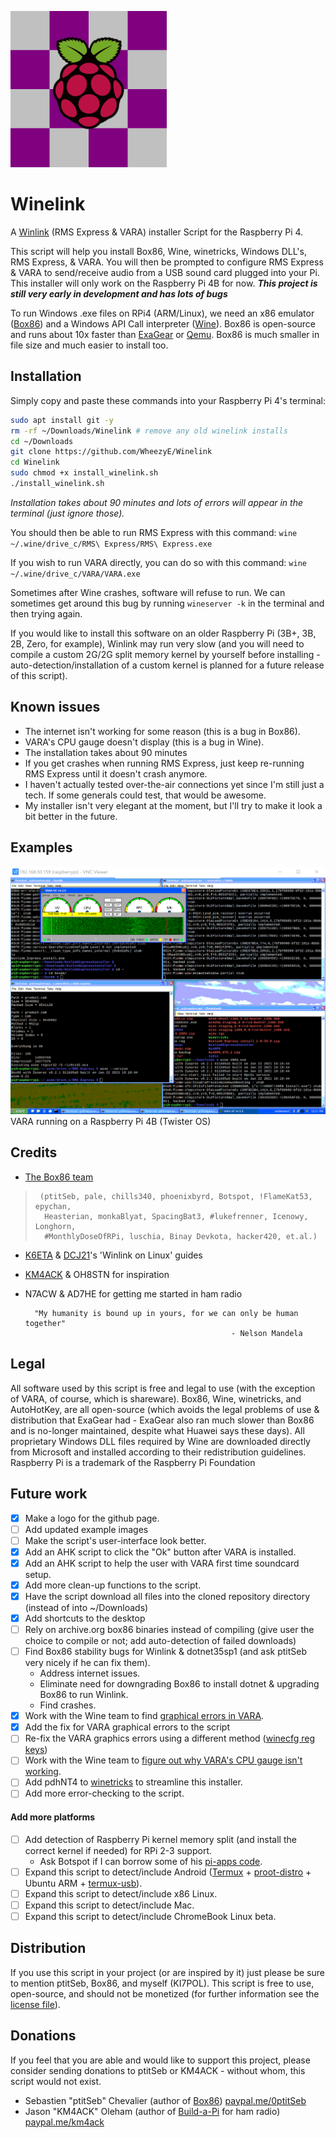 ![logo](WinelinkLogo.png "Project logo")
# Winelink
A [Winlink](http://winlink.org/) (RMS Express & VARA) installer Script for the Raspberry Pi 4.

This script will help you install Box86, Wine, winetricks, Windows DLL's, RMS Express, & VARA.  You will then be prompted to configure RMS Express & VARA to send/receive audio from a USB sound card plugged into your Pi.  This installer will only work on the Raspberry Pi 4B for now.  **_This project is still very early in development and has lots of bugs_**

To run Windows .exe files on RPi4 (ARM/Linux), we need an x86 emulator ([Box86](https://github.com/ptitSeb/box86)) and a Windows API Call interpreter ([Wine](https://github.com/wine-mirror/wine)).  Box86 is open-source and runs about 10x faster than [ExaGear](https://www.huaweicloud.com/kunpeng/software/exagear.html) or [Qemu](https://github.com/qemu/qemu).  Box86 is much smaller in file size and much easier to install too.

## Installation
Simply copy and paste these commands into your Raspberry Pi 4's terminal:
```bash
sudo apt install git -y
rm -rf ~/Downloads/Winelink # remove any old winelink installs
cd ~/Downloads
git clone https://github.com/WheezyE/Winelink
cd Winelink
sudo chmod +x install_winelink.sh
./install_winelink.sh
```
_Installation takes about 90 minutes and lots of errors will appear in the terminal (just ignore those)._

You should then be able to run RMS Express with this command: `wine ~/.wine/drive_c/RMS\ Express/RMS\ Express.exe`

If you wish to run VARA directly, you can do so with this command: `wine ~/.wine/drive_c/VARA/VARA.exe`

Sometimes after Wine crashes, software will refuse to run. We can sometimes get around this bug by running `wineserver -k` in the terminal and then trying again.

If you would like to install this software on an older Raspberry Pi (3B+, 3B, 2B, Zero, for example), Winlink may run very slow (and you will need to compile a custom 2G/2G split memory kernel by yourself before installing - auto-detection/installation of a custom kernel is planned for a future release of this script).

## Known issues
 - The internet isn't working for some reason (this is a bug in Box86).
 - VARA's CPU gauge doesn't display (this is a bug in Wine).
 - The installation takes about 90 minutes
 - If you get crashes when running RMS Express, just keep re-running RMS Express until it doesn't crash anymore.
 - I haven't actually tested over-the-air connections yet since I'm still just a tech.  If some generals could test, that would be awesome.
 - My installer isn't very elegant at the moment, but I'll try to make it look a bit better in the future.

## Examples

![VARA-Pi4](VARA-Pi4.png "VARA running on a Raspberry Pi 4B (Twister OS)")
VARA running on a Raspberry Pi 4B (Twister OS)
    
## Credits
 - [The Box86 team](https://discord.gg/Fh8sjmu)
>      (ptitSeb, pale, chills340, phoenixbyrd, Botspot, !FlameKat53, epychan,
>       Heasterian, monkaBlyat, SpacingBat3, #lukefrenner, Icenowy, Longhorn,
>       #MonthlyDoseOfRPi, luschia, Binay Devkota, hacker420, et.al.)
 - [K6ETA](http://k6eta.com/linux/installing-rms-express-on-linux-with-wine) & [DCJ21](https://dcj21net.wordpress.com/2016/06/17/install-rms-express-linux/)'s 'Winlink on Linux' guides
 - [KM4ACK](https://github.com/km4ack/pi-build) & OH8STN for inspiration
 - N7ACW & AD7HE for getting me started in ham radio

         "My humanity is bound up in yours, for we can only be human together"
                                                     - Nelson Mandela

## Legal
All software used by this script is free and legal to use (with the exception of VARA, of course, which is shareware).  Box86, Wine, winetricks, and AutoHotKey, are all open-source (which avoids the legal problems of use & distribution that ExaGear had - ExaGear also ran much slower than Box86 and is no-longer maintained, despite what Huawei says these days).  All proprietary Windows DLL files required by Wine are downloaded directly from Microsoft and installed according to their redistribution guidelines.  Raspberry Pi is a trademark of the Raspberry Pi Foundation

## Future work
 - [x] Make a logo for the github page.
 - [ ] Add updated example images
 - [ ] Make the script's user-interface look better.
 - [x] Add an AHK script to click the "Ok" button after VARA is installed.
 - [x] Add an AHK script to help the user with VARA first time soundcard setup.
 - [x] Add more clean-up functions to the script.
 - [x] Have the script download all files into the cloned repository directory (instead of into ~/Downloads)
 - [x] Add shortcuts to the desktop
 - [ ] Rely on archive.org box86 binaries instead of compiling (give user the choice to compile or not; add auto-detection of failed downloads)
 - [ ] Find Box86 stability bugs for Winlink & dotnet35sp1 (and ask ptitSeb very nicely if he can fix them).
   - Address internet issues.
   - Eliminate need for downgrading Box86 to install dotnet & upgrading Box86 to run Winlink.
   - Find crashes.
 - [x] Work with the Wine team to find [graphical errors in VARA](https://forum.winehq.org/viewtopic.php?f=8&t=34910).
 - [x] Add the fix for VARA graphical errors to the script
 - [ ] Re-fix the VARA graphics errors using a different method ([winecfg reg keys](https://wiki.winehq.org/index.php?title=Useful_Registry_Keys&highlight=%28registry%29))
 - [ ] Work with the Wine team to [figure out why VARA's CPU gauge isn't working](https://bugs.winehq.org/show_bug.cgi?id=50728).
 - [ ] Add pdhNT4 to [winetricks](https://github.com/Winetricks/winetricks) to streamline this installer.
 - [ ] Add more error-checking to the script.
 #### Add more platforms
 - [ ] Add detection of Raspberry Pi kernel memory split (and install the correct kernel if needed) for RPi 2-3 support.
   - Ask Botspot if I can borrow some of his [pi-apps code](https://github.com/Botspot/pi-apps/blob/4a48ba62b157420c6e33666e7d050ee3ce21ab0b/apps/Wine%20(x86)/install-32#L165).
 - [ ] Expand this script to detect/include Android ([Termux](https://github.com/termux/termux-app) + [proot-distro](https://github.com/termux/proot-distro) + Ubuntu ARM + [termux-usb](https://wiki.termux.com/wiki/Termux-usb)).
 - [ ] Expand this script to detect/include x86 Linux.
 - [ ] Expand this script to detect/include Mac.
 - [ ] Expand this script to detect/include ChromeBook Linux beta.

## Distribution
If you use this script in your project (or are inspired by it) just please be sure to mention ptitSeb, Box86, and myself (KI7POL).  This script is free to use, open-source, and should not be monetized (for further information see the [license file](LICENSE)).

## Donations
If you feel that you are able and would like to support this project, please consider sending donations to ptitSeb or KM4ACK - without whom, this script would not exist.
 - Sebastien "ptitSeb" Chevalier (author of [Box86](https://github.com/ptitSeb/box86)) [paypal.me/0ptitSeb](paypal.me/0ptitSeb)
 - Jason "KM4ACK" Oleham (author of [Build-a-Pi](https://github.com/km4ack/pi-build) for ham radio) [paypal.me/km4ack](paypal.me/km4ack)
